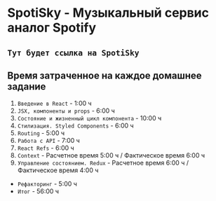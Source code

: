# SpotiSky - Музыкальный сервис аналог Spotify

## `Тут будет ссылка на SpotiSky`

## Время затраченное на каждое домашнее задание

1.  `Введение в React` - 1:00 ч
2.  `JSX, компоненты и props` - 6:00 ч
3.  `Состояние и жизненный цикл компонента` - 10:00 ч
4.  `Стилизация. Styled Components` - 6:00 ч
5.  `Routing` - 5:00 ч
6.  `Работа с API` - 7:00 ч
7.  `React Refs` - 6:00 ч
8.  `Context` - Расчетное время 5:00 ч / Фактическое время 6:00 ч
9.  `Управление состоянием. Redux` - Расчетное время 6:00 ч / Фактическое время 4:00 ч

- `Рефакторинг` - 5:00 ч
- `Итог` - 56:00 ч
